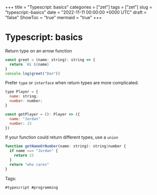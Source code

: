 +++
title = "Typescript: basics"
categories = ["zet"]
tags = ["zet"]
slug = "typescript:-basics"
date = "2022-11-11 00:00:00 +0000 UTC"
draft = "false"
ShowToc = "true"
mermaid = "true"
+++

# Typescript: basics

Return type on an arrow function

```js
const greet = (name: string): string => {
  return `Hi ${name}`
}
console.log(greet("Dan"))
```

Prefer `type` or `interface` when return types are more complicated.

```js
type Player = {
  name: string;
  number: number;
}

const getPlayer = (): Player => ({
  name: "Jordan"
  number: 23
})
```

If your function could return different types, use a `union`

```js
function getNameOrNumber(name: string): string|number {
  if name === "Jordan" {
    return 23
  }
  return "who cares"
}
```

Tags:

    #typescript #programming
